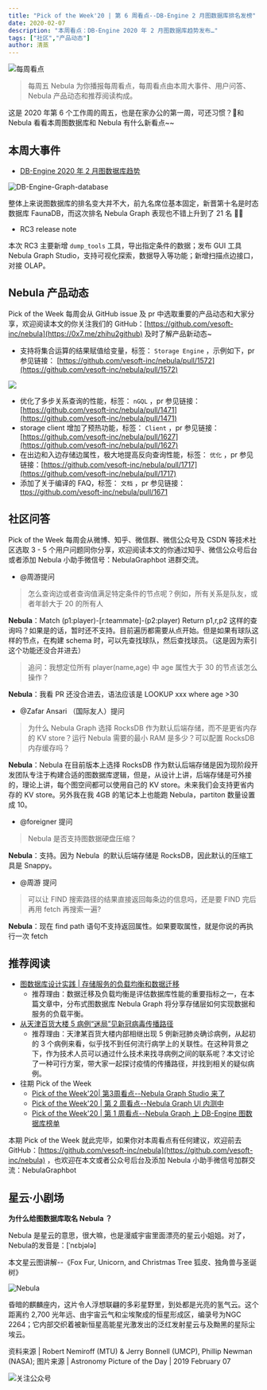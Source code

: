 ```yaml
---
title: "Pick of the Week'20 | 第 6 周看点--DB-Engine 2 月图数据库排名发榜"
date: 2020-02-07
description: "本周看点：DB-Engine 2020 年 2 月图数据库趋势发布…"
tags: ["社区","产品动态"]
author: 清蒸
---
```


![每周看点](https://www-cdn.nebula-graph.com.cn/nebula-blog/PotW.png)

> 每周五 Nebula 为你播报每周看点，每周看点由本周大事件、用户问答、Nebula 产品动态和推荐阅读构成。

这是 2020 年第 6 个工作周的周五，也是在家办公的第一周，可还习惯？🌝和 Nebula 看看本周图数据库和 Nebula 有什么新看点~~

## 本周大事件

- [DB-Engine 2020 年 2 月图数据库趋势](https://db-engines.com/en/ranking/graph+dbms)

![DB-Engine-Graph-database](https://www-cdn.nebula-graph.com.cn/nebula-blog/PotW200601.png)

整体上来说图数据库的排名变大并不大，前九名席位基本固定，新晋第十名是时态数据库 FaunaDB，而这次排名 Nebula Graph 表现也不错上升到了 21 名 👏👏

- RC3 release note

本次 RC3 主要新增 `dump_tools` 工具，导出指定条件的数据；发布 GUI 工具 Nebula Graph Studio，支持可视化探索，数据导入等功能；新增扫描点边接口，对接 OLAP。

## Nebula 产品动态
Pick of the Week 每周会从 GitHub issue 及 pr 中选取重要的产品动态和大家分享，欢迎阅读本文的你关注我们的 GitHub：[https://github.com/vesoft-inc/nebula](https://0x7.me/zhihu2github) 及时了解产品新动态~

- 支持将集合运算的结果赋值给变量，标签： `Storage Engine` ，示例如下，pr 参见链接： [https://github.com/vesoft-inc/nebula/pull/1572](https://github.com/vesoft-inc/nebula/pull/1572)

![](https://www-cdn.nebula-graph.com.cn/nebula-blog/PotW200602.png)

- 优化了多步关系查询的性能，标签： `nGQL` ，pr 参见链接：[https://github.com/vesoft-inc/nebula/pull/1471](https://github.com/vesoft-inc/nebula/pull/1471)
- storage client 增加了预热功能，标签： `Client` ，pr 参见链接：[https://github.com/vesoft-inc/nebula/pull/1627](https://github.com/vesoft-inc/nebula/pull/1627)
- 在出边和入边存储边属性，极大地提高反向查询性能，标签： `优化` ，pr 参见链接：[https://github.com/vesoft-inc/nebula/pull/1717](https://github.com/vesoft-inc/nebula/pull/1717)
- 添加了关于编译的 FAQ，标签： `文档` ，pr 参见链接：[ttps://github.com/vesoft-inc/nebula/pull/1671](https://github.com/vesoft-inc/nebula/pull/1671)

## 社区问答
Pick of the Week 每周会从微博、知乎、微信群、微信公众号及 CSDN 等技术社区选取 3 - 5 个用户问题同你分享，欢迎阅读本文的你通过知乎、微信公众号后台或者添加 Nebula 小助手微信号：NebulaGraphbot 进群交流。

- @周游提问
> 怎么查询边或者查询值满足特定条件的节点呢？例如，所有关系是队友，或者年龄大于 20 的所有人

**Nebula**：Match (p1:player)-[r:teammate]-(p2:player) Return p1,r,p2 这样的查询吗？如果是的话，暂时还不支持。目前遍历都需要从点开始。但是如果有球队这样的节点，在构建 schema 时，可以先查找球队，然后查找球员。（这是因为索引这个功能还没合并进去）

> 追问：我想定位所有 player(name,age) 中 age 属性大于 30 的节点该怎么操作？

**Nebula**：我看 PR 还没合进去，语法应该是 LOOKUP xxx where age >30

- @Zafar Ansari （国际友人）提问
> 为什么 Nebula Graph 选择 RocksDB 作为默认后端存储，而不是更省内存的 KV store？运行 Nebula  需要的最小 RAM 是多少？可以配置 RocksDB 内存缓存吗？

**Nebula**：Nebula 在目前版本上选择 RocksDB 作为默认后端存储是因为现阶段开发团队专注于构建合适的图数据库逻辑，但是，从设计上讲，后端存储是可外接的，理论上讲，每个图空间都可以使用自己的 KV store。未来我们会支持更省内存的 KV store。另外我在我 4GB 的笔记本上也能跑 Nebula，partiton 数量设置成 10。

- @foreigner 提问
> Nebula 是否支持图数据硬盘压缩？

**Nebula**：支持。因为 Nebula  的默认后端存储是 RocksDB，因此默认的压缩工具是 Snappy。

- @周游 提问
> 可以让 FIND 搜索路径的结果直接返回每条边的信息吗，还是要 FIND 完后再用 fetch 再搜索一遍?

**Nebula**：现在 find path 语句不支持返回属性。如果要取属性，就是你说的再执行一次 fetch

## 推荐阅读

- [图数据库设计实践 | 存储服务的负载均衡和数据迁移](https://nebula-graph.io/cn/posts/nebula-graph-storage-banlancing-data-migration/)
  - 推荐理由：数据迁移及负载均衡是评估数据库性能的重要指标之一，在本篇文章中，分布式图数据库 Nebula Graph 将分享存储层如何实现数据和服务的负载平衡。
- [从天津百货大楼 5 病例“迷局”见新冠病毒传播路径](https://nebula-graph.io/cn/posts/detect-corona-virus-spreading-with-graph-database/)
  - 推荐理由：天津某百货大楼内部相继出现 5 例新冠肺炎确诊病例，从起初的 3 个病例来看，似乎找不到任何流行病学上的关联性。在这种背景之下，作为技术人员可以通过什么技术来找寻病例之间的联系呢？本文讨论了一种可行方案，带大家一起探讨疫情的传播路径，并找到相关的疑似病例。
- 往期 Pick of the Week
  - [Pick of the Week'20| 第3周看点--Nebula Graph Studio 来了](https://nebula-graph.io/cn/posts/nebula-graph-weekly-pickup-2020-01-17/)
  - [Pick of the Week'20 | 第 2 周看点--Nebula Graph UI 内测中](https://nebula-graph.io/cn/posts/nebula-graph-weekly-pickup-2020-01-10/)
  - [Pick of the Week'20 | 第 1 周看点--Nebula Graph 上 DB-Engine 图数据库榜单](https://nebula-graph.io/cn/posts/nebula-graph-weekly-pickup-2020-01-03/)

本期 Pick of the Week 就此完毕，如果你对本周看点有任何建议，欢迎前去 GitHub：[https://github.com/vesoft-inc/nebula](https://github.com/vesoft-inc/nebula) ，也欢迎在本文或者公众号后台及添加 Nebula 小助手微信号加群交流：NebulaGraphbot 

## 星云·小剧场

**为什么给图数据库取名 Nebula ？**

Nebula 是星云的意思，很大嘛，也是漫威宇宙里面漂亮的星云小姐姐。对了，Nebula的发音是：[ˈnɛbjələ]

本文星云图讲解--《Fox Fur, Unicorn, and Christmas Tree 狐皮、独角兽与圣诞树》

![Nebula](https://www-cdn.nebula-graph.com.cn/nebula-blog/PotW2006Nebula.png)

昏暗的麒麟座内，这片令人浮想联翩的多彩星野里，到处都是光亮的氢气云。这个距离约 2,700 光年远、由宇宙云气和尘埃聚成的恒星形成区，编录号为NGC 2264；它内部交织着被新恒星高能星光激发出的泛红发射星云与及黝黑的星际尘埃云。

资料来源 | Robert Nemiroff (MTU) & Jerry Bonnell (UMCP), Phillip Newman (NASA);
图片来源 | Astronomy Picture of the Day | 2019 February 07

![关注公众号](https://www-cdn.nebula-graph.com.cn/nebula-blog/WeChatOffical.png)
